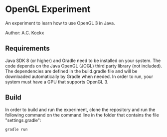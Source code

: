 OpenGL Experiment
=================

An experiment to learn how to use OpenGL 3 in Java.

Author: A.C. Kockx



Requirements
------------

Java SDK 8 (or higher) and Gradle need to be installed on your system. The code depends on the Java OpenGL (JOGL) third party library (not included). The dependencies are defined in the build.gradle file and will be downloaded automatically by Gradle when needed. In order to run, your system must have a GPU that supports OpenGL 3.



Build
-----

In order to build and run the experiment, clone the repository and run the following command on the command line in the folder that contains the file "settings.gradle":

```
gradle run
```
